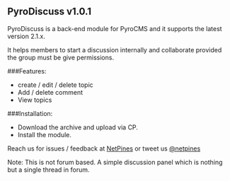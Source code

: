 ## PyroDiscuss v1.0.1

PyroDiscuss is a back-end module for PyroCMS and it supports the latest version 2.1.x. 

It helps members to start a discussion internally and collaborate provided the group must be give permissions.

###Features:
* create / edit / delete topic
* Add / delete comment
* View topics

###Installation:
* Download the archive and upload via CP.
* Install the module.

Reach us for issues / feedback at [NetPines](http://netpines.com) or tweet us [@netpines](http://twitter.com/netpines)

Note: This is not forum based. A simple discussion panel which is nothing but a single thread in forum.